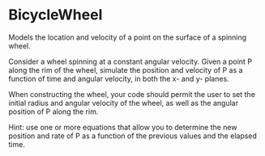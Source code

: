 # BicycleWheel
Models the location and velocity of a point on the surface of a spinning wheel.

Consider a wheel spinning at a constant angular velocity.  Given a point P along the rim of the wheel, simulate the position and velocity of P as a function of time and angular velocity, in both the x- and y- planes.

When constructing the wheel, your code should permit the user to set the initial radius and angular velocity of the wheel, as well as the angular position of P along the rim.  

Hint: use one or more equations that allow you to determine the new position and rate of P as a function of the previous values and the elapsed time.
